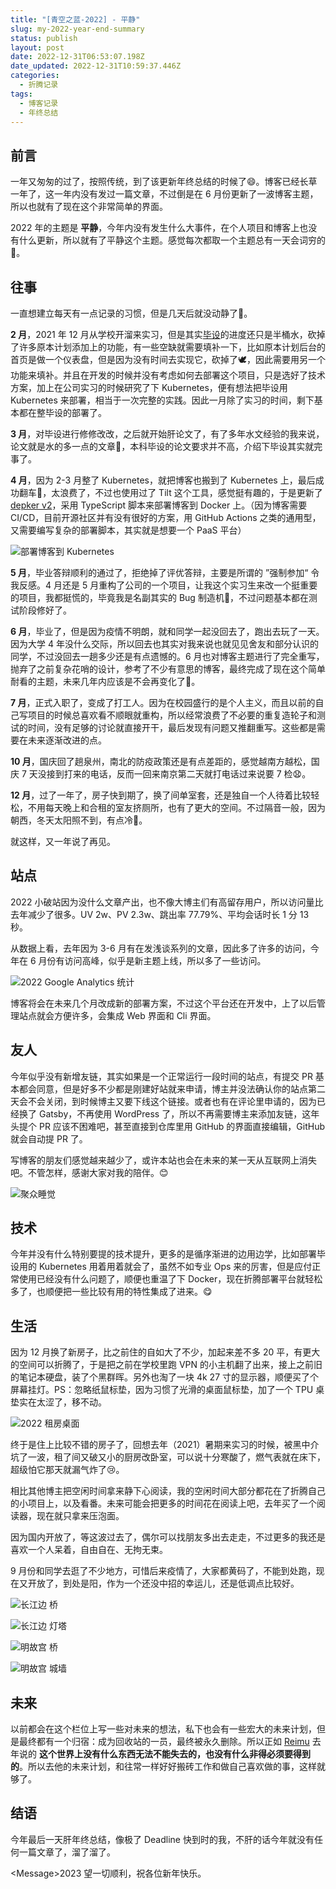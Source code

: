```yaml
---
title: "[青空之蓝-2022] - 平静"
slug: my-2022-year-end-summary
status: publish
layout: post
date: 2022-12-31T06:53:07.198Z
date_updated: 2022-12-31T10:59:37.446Z
categories:
  - 折腾记录
tags:
  - 博客记录
  - 年终总结
---
```

## 前言

一年又匆匆的过了，按照传统，到了该更新年终总结的时候了😄。博客已经长草一年了，这一年内没有发过一篇文章，不过倒是在 6 月份更新了一波博客主题，所以也就有了现在这个非常简单的界面。

2022 年的主题是 **平静**，今年内没有发生什么大事件，在个人项目和博客上也没有什么更新，所以就有了平静这个主题。感觉每次都取一个主题总有一天会词穷的🤔。

## 往事

一直想建立每天有一点记录的习惯，但是几天后就没动静了🤣。

**2 月**，2021 年 12 月从学校开溜来实习，但是其实[毕设](https://github.com/syfxlin/hoshi-note)的进度还只是半桶水，砍掉了许多原本计划添加上的功能，有一些空缺就需要填补一下，比如原本计划后台的首页是做一个仪表盘，但是因为没有时间去实现它，砍掉了🕊️，因此需要用另一个功能来填补。并且在开发的时候并没有考虑如何去部署这个项目，只是选好了技术方案，加上在公司实习的时候研究了下 Kubernetes，便有想法把毕设用 Kubernetes 来部署，相当于一次完整的实践。因此一月除了实习的时间，剩下基本都在整毕设的部署了。

**3 月**，对毕设进行修修改改，之后就开始肝论文了，有了多年水文经验的我来说，论文就是水的多一点的文章🤣，本科毕设的论文要求并不高，介绍下毕设其实就完事了。

**4 月**，因为 2-3 月整了 Kubernetes，就把博客也搬到了 Kubernetes 上，最后成功翻车🎉，太浪费了，不过也使用过了 Tilt 这个工具，感觉挺有趣的，于是更新了 [depker v2](https://github.com/syfxlin/depker/tree/ca23dad01d7cedbf51513882c8f860d99db8c496)，采用 TypeScript 脚本来部署博客到 Docker 上。（因为博客需要 CI/CD，目前开源社区并有没有很好的方案，用 GitHub Actions 之类的通用型，又需要编写复杂的部署脚本，其实就是想要一个 PaaS 平台）

![部署博客到 Kubernetes](blog-on-k8s.png "部署博客到 Kubernetes")

**5 月**，毕业答辩顺利的通过了，拒绝掉了评优答辩，主要是所谓的 ”强制参加“ 令我反感。4 月还是 5 月重构了公司的一个项目，让我这个实习生来改一个挺重要的项目，我都挺慌的，毕竟我是名副其实的 Bug 制造机🐛，不过问题基本都在测试阶段修好了。

**6 月**，毕业了，但是因为疫情不明朗，就和同学一起没回去了，跑出去玩了一天。因为大学 4 年没什么交际，所以回去也其实对我来说也就见见舍友和部分认识的同学，不过没回去一趟多少还是有点遗憾的。6 月也对博客主题进行了完全重写，抛弃了之前复杂花哨的设计，参考了不少有意思的博客，最终完成了现在这个简单耐看的主题，未来几年内应该是不会再变化了🤔。

**7 月**，正式入职了，变成了打工人。因为在校园盛行的是个人主义，而且以前的自己写项目的时候总喜欢看不顺眼就重构，所以经常浪费了不必要的重复造轮子和测试的时间，没有足够的讨论就直接开干，最后发现有问题又推翻重写。这些都是需要在未来逐渐改进的点。

**10 月**，国庆回了趟泉州，南北的防疫政策还是有点差距的，感觉越南方越松，国庆 7 天没接到打来的电话，反而一回来南京第二天就打电话过来说要 7 检😧。

**12 月**，过了一年了，房子快到期了，换了间单室套，还是独自一个人待着比较轻松，不用每天晚上和合租的室友挤厕所，也有了更大的空间。不过隔音一般，因为朝西，冬天太阳照不到，有点冷🥶。

就这样，又一年说了再见。

## 站点

2022 小破站因为没什么文章产出，也不像大博主们有高留存用户，所以访问量比去年减少了很多。UV 2w、PV 2.3w、跳出率 77.79%、平均会话时长 1 分 13 秒。

从数据上看，去年因为 3-6 月有在发浅谈系列的文章，因此多了许多的访问，今年在 6 月份有访问高峰，似乎是新主题上线，所以多了一些访问。

![2022 Google Analytics 统计](2022-ga.png "2022 Google Analytics 统计")

博客将会在未来几个月改成新的部署方案，不过这个平台还在开发中，上了以后管理站点就会方便许多，会集成 Web 界面和 Cli 界面。

## 友人

今年似乎没有新增友链，其实如果是一个正常运行一段时间的站点，有提交 PR 基本都会同意，但是好多不少都是刚建好站就来申请，博主并没法确认你的站点第二天会不会关闭，到时候博主又要下线这个链接。或者也有在评论里申请的，因为已经换了 Gatsby，不再使用 WordPress 了，所以不再需要博主来添加友链，这年头提个 PR 应该不困难吧，甚至直接到仓库里用 GitHub 的界面直接编辑，GitHub 就会自动提 PR 了。

写博客的朋友们感觉越来越少了，或许本站也会在未来的某一天从互联网上消失吧。不管怎样，感谢大家对我的陪伴。😊

![聚众睡觉](friends.png "聚众睡觉")

## 技术

今年并没有什么特别要提的技术提升，更多的是循序渐进的边用边学，比如部署毕设用的 Kubernetes 用着用着就会了，虽然不如专业 Ops 来的厉害，但是应付正常使用已经没有什么问题了，顺便也重温了下 Docker，现在折腾部署平台就轻松多了，也顺便把一些比较有用的特性集成了进来。😋

## 生活

因为 12 月换了新房子，比之前住的自如大了不少，加起来差不多 20 平，有更大的空间可以折腾了，于是把之前在学校里跑 VPN 的小主机翻了出来，接上之前旧的笔记本硬盘，装了个黑群晖。另外也淘了一块 4k 27 寸的显示器，顺便买了个屏幕挂灯。PS：忽略纸鼠标垫，因为习惯了光滑的桌面鼠标垫，加了一个 TPU 桌垫实在太涩了，移不动。

![2022 租房桌面](pxl_20221231_181531167.jpg "2022 租房桌面")

终于是住上比较不错的房子了，回想去年（2021）暑期来实习的时候，被黑中介坑了一波，租了间又破又小的厨房改卧室，可以说十分寒酸了，燃气表就在床下，超级怕它那天就漏气炸了😢。

相比其他博主把空闲时间拿来静下心阅读，我的空闲时间大部分都花在了折腾自己的小项目上，以及看番。未来可能会把更多的时间花在阅读上吧，去年买了一个阅读器，现在就只拿来压泡面。

因为国内开放了，等这波过去了，偶尔可以找朋友多出去走走，不过更多的我还是喜欢一个人呆着，自由自在、无拘无束。

9 月份和同学去逛了不少地方，可惜后来疫情了，大家都黄码了，不能到处跑，现在又开放了，到处是阳，作为一个还没中招的幸运儿，还是低调点比较好。

![长江边 桥](pxl_20220910_155223555.jpg "长江边 桥")

![长江边 灯塔](pxl_20220910_154933115.jpg "长江边 灯塔")

![明故宫 桥](pxl_20220910_123420493.jpg "明故宫 桥")

![明故宫 城墙](pxl_20220910_123053223.mp.jpg "明故宫 城墙")

## 未来

以前都会在这个栏位上写一些对未来的想法，私下也会有一些宏大的未来计划，但是最终都有一个归宿：成为回收站的一员，最终被永久删除。所以正如 [Reimu](https://blog.k8s.li/2021.html) 去年说的 **这个世界上没有什么东西无法不能失去的，也没有什么非得必须要得到的**。所以去他的未来计划，和往常一样好好搬砖工作和做自己喜欢做的事，这样就够了。

## 结语

今年最后一天肝年终总结，像极了 Deadline 快到时的我，不肝的话今年就没有任何一篇文章了，溜了溜了。

<﻿Message>2023 望一切顺利，祝各位新年快乐。</Message>